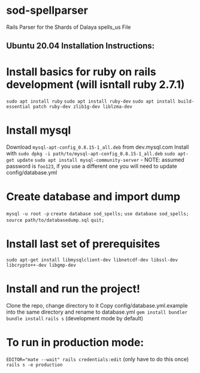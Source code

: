 sod-spellparser
===============

Rails Parser for the Shards of Dalaya spells_us File

## Ubuntu 20.04 Installation Instructions:

# Install basics for ruby on rails development (will isntall ruby 2.7.1)
`sudo apt install ruby`
`sudo apt install ruby-dev`
`sudo apt install build-essential patch ruby-dev zlib1g-dev liblzma-dev`
# Install mysql
Download `mysql-apt-config_0.8.15-1_all.deb` from dev.mysql.com
Install with `sudo dpkg -i path/to/mysql-apt-config_0.8.15-1_all.deb`
`sudo apt-get update`
`sudo apt install mysql-community-server` - NOTE: assumed password is `foo123`, if you use a different one you will need to update config/database.yml
# Create database and import dump
`mysql -u root -p`
`create database sod_spells;`
`use database sod_spells;`
`source path/to/databasedump.sql`
`quit;`
# Install last set of prerequisites
`sudo apt-get install libmysqlclient-dev libnetcdf-dev libssl-dev libcrypto++-dev libgmp-dev`
# Install and run the project!
Clone the repo, change directory to it
Copy config/database.yml.example into the same directory and rename to database.yml
`gem install bundler`
`bundle install`
`rails s` (development mode by default)
# To run in production mode:
`EDITOR="mate --wait" rails credentials:edit` (only have to do this once)
`rails s -e production`
